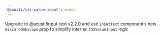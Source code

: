 ```yaml
---
'@acusti/css-value-input': minor
---
```


Upgrade to @acusti/input-text v2.2.0 and use `InputText` component’s new
`discardOnEscape` prop to simplify internal `CSSValueInput` logic
